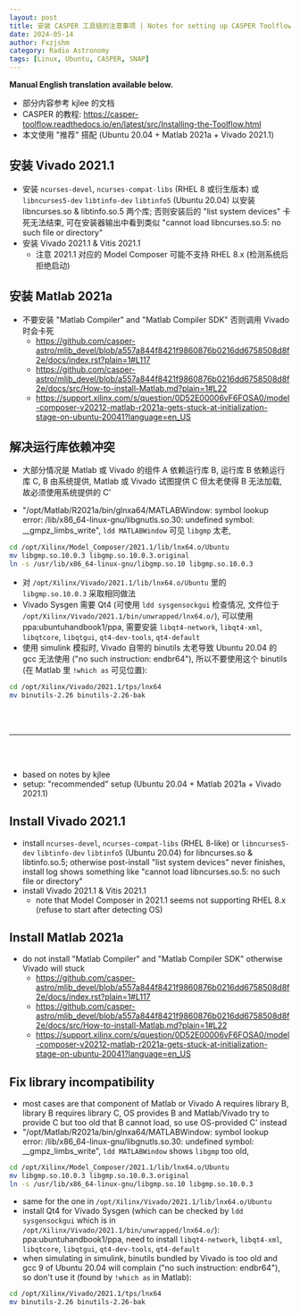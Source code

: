```yaml
---
layout: post
title: 安装 CASPER 工具链的注意事项 | Notes for setting up CASPER Toolflow
date: 2024-05-14
author: Fxzjshm
category: Radio Astronomy
tags: [Linux, Ubuntu, CASPER, SNAP]
---
```


**Manual English translation available below.**

* 部分内容参考 kjlee 的文档
* CASPER 的教程: <https://casper-toolflow.readthedocs.io/en/latest/src/Installing-the-Toolflow.html>
* 本文使用 "推荐" 搭配 (Ubuntu 20.04 + Matlab 2021a + Vivado 2021.1)

## 安装 Vivado 2021.1
* 安装 `ncurses-devel`, `ncurses-compat-libs` (RHEL 8 或衍生版本) 或 `libncurses5-dev` `libtinfo-dev` `libtinfo5` (Ubuntu 20.04) 以安装 libncurses.so & libtinfo.so.5 两个库; 否则安装后的 "list system devices" 卡死无法结束, 可在安装器输出中看到类似 "cannot load libncurses.so.5: no such file or directory"
* 安装 Vivado 2021.1 & Vitis 2021.1
  * 注意 2021.1 对应的 Model Composer 可能不支持 RHEL 8.x (检测系统后拒绝启动)

## 安装 Matlab 2021a
* 不要安装 "Matlab Compiler" and "Matlab Compiler SDK" 否则调用 Vivado 时会卡死
  * <https://github.com/casper-astro/mlib_devel/blob/a557a844f8421f9860876b0216dd6758508d8f2e/docs/index.rst?plain=1#L117>
  * <https://github.com/casper-astro/mlib_devel/blob/a557a844f8421f9860876b0216dd6758508d8f2e/docs/src/How-to-install-Matlab.md?plain=1#L22>
  * <https://support.xilinx.com/s/question/0D52E00006vF6FOSA0/model-composer-v20212-matlab-r2021a-gets-stuck-at-initialization-stage-on-ubuntu-20041?language=en_US>

## 解决运行库依赖冲突
* 大部分情况是 Matlab 或 Vivado 的组件 A 依赖运行库 B, 运行库 B 依赖运行库 C, B 由系统提供, Matlab 或 Vivado 试图提供 C 但太老使得 B 无法加载, 故必须使用系统提供的 C'
<!-- more -->
* "/opt/Matlab/R2021a/bin/glnxa64/MATLABWindow: symbol lookup error: /lib/x86_64-linux-gnu/libgnutls.so.30: undefined symbol: __gmpz_limbs_write", `ldd MATLABWindow` 可见 `libgmp` 太老,
```bash
cd /opt/Xilinx/Model_Composer/2021.1/lib/lnx64.o/Ubuntu
mv libgmp.so.10.0.3 libgmp.so.10.0.3.original
ln -s /usr/lib/x86_64-linux-gnu/libgmp.so.10 libgmp.so.10.0.3
```
* 对 `/opt/Xilinx/Vivado/2021.1/lib/lnx64.o/Ubuntu` 里的 `libgmp.so.10.0.3` 采取相同做法
* Vivado Sysgen 需要 Qt4 (可使用 `ldd sysgensockgui` 检查情况, 文件位于 `/opt/Xilinx/Vivado/2021.1/bin/unwrapped/lnx64.o/`), 可以使用 ppa:ubuntuhandbook1/ppa, 需要安装 `libqt4-network`, `libqt4-xml`, `libqtcore`, `libqtgui`, `qt4-dev-tools`, `qt4-default`
* 使用 simulink 模拟时, Vivado 自带的 binutils 太老导致 Ubuntu 20.04 的 gcc 无法使用 ("no such instruction: endbr64"), 所以不要使用这个 binutils (在 Matlab 里 `!which as` 可见位置):
```bash
cd /opt/Xilinx/Vivado/2021.1/tps/lnx64
mv binutils-2.26 binutils-2.26-bak
```

<br/>
<br/>

---

<br/>
<br/>

* based on notes by kjlee
* setup: "recommended" setup (Ubuntu 20.04 + Matlab 2021a + Vivado 2021.1)

## Install Vivado 2021.1
* install `ncurses-devel`, `ncurses-compat-libs` (RHEL 8-like) or `libncurses5-dev` `libtinfo-dev` `libtinfo5` (Ubuntu 20.04) for libncurses.so & libtinfo.so.5; otherwise post-install "list system devices" never finishes, install log shows something like "cannot load libncurses.so.5: no such file or directory"
* install Vivado 2021.1 & Vitis 2021.1
  * note that Model Composer in 2021.1 seems not supporting RHEL 8.x (refuse to start after detecting OS)

## Install Matlab 2021a
* do not install "Matlab Compiler" and "Matlab Compiler SDK" otherwise Vivado will stuck
  * <https://github.com/casper-astro/mlib_devel/blob/a557a844f8421f9860876b0216dd6758508d8f2e/docs/index.rst?plain=1#L117>
  * <https://github.com/casper-astro/mlib_devel/blob/a557a844f8421f9860876b0216dd6758508d8f2e/docs/src/How-to-install-Matlab.md?plain=1#L22>
  * <https://support.xilinx.com/s/question/0D52E00006vF6FOSA0/model-composer-v20212-matlab-r2021a-gets-stuck-at-initialization-stage-on-ubuntu-20041?language=en_US>

## Fix library incompatibility
* most cases are that component of Matlab or Vivado A requires library B, library B requires library C, OS provides B and Matlab/Vivado try to provide C but too old that B cannot load, so use OS-provided C' instead
* "/opt/Matlab/R2021a/bin/glnxa64/MATLABWindow: symbol lookup error: /lib/x86_64-linux-gnu/libgnutls.so.30: undefined symbol: __gmpz_limbs_write", `ldd MATLABWindow` shows `libgmp` too old,
```bash
cd /opt/Xilinx/Model_Composer/2021.1/lib/lnx64.o/Ubuntu
mv libgmp.so.10.0.3 libgmp.so.10.0.3.original
ln -s /usr/lib/x86_64-linux-gnu/libgmp.so.10 libgmp.so.10.0.3
```
* same for the one in `/opt/Xilinx/Vivado/2021.1/lib/lnx64.o/Ubuntu`
* install Qt4 for Vivado Sysgen (which can be checked by `ldd sysgensockgui` which is in `/opt/Xilinx/Vivado/2021.1/bin/unwrapped/lnx64.o/`): ppa:ubuntuhandbook1/ppa, need to install `libqt4-network`, `libqt4-xml`, `libqtcore`, `libqtgui`, `qt4-dev-tools`, `qt4-default`
* when simulating in simulink, binutils bundled by Vivado is too old and gcc 9 of Ubuntu 20.04 will complain ("no such instruction: endbr64"), so don't use it (found by `!which as` in Matlab):
```bash
cd /opt/Xilinx/Vivado/2021.1/tps/lnx64
mv binutils-2.26 binutils-2.26-bak
```
